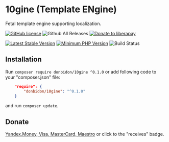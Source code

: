 # 10gine (Template ENgine)
Fetal template engine supporting localization.
 
[![GitHub license](https://img.shields.io/github/license/donbidon/10gine.svg)](https://github.com/donbidon/Am-I-Online/blob/master/LICENSE)
![Github All Releases](https://img.shields.io/github/downloads/donbidon/10gine/total.svg)
[![Donate to liberapay](http://img.shields.io/liberapay/receives/don.bidon.svg?logo=liberapay)](https://liberapay.com/don.bidon/donate)

[![Latest Stable Version](https://img.shields.io/packagist/v/donbidon/10gine.svg?style=flat-square)](https://packagist.org/packages/donbidon/10gine)
[![Minimum PHP Version](https://img.shields.io/badge/php-%5E7.2-8892BF.svg?style=flat-square)](https://php.net/)
![Build Status](https://img.shields.io/travis/donbidon/10gine/master.svg?style=flat-square)


## Installation
Run ` composer require donbidon/10gine ^0.1.0 ` or add following code to your "composer.json" file:
```json
    "require": {
        "donbidon/10gine": "^0.1.0"
    }
```
and run ` composer update `.

## Donate

[Yandex.Money, Visa, MasterCard, Maestro](https://money.yandex.ru/to/41001351141494) or click to the "receives" badge.
